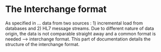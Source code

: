 # The Interchange format

As specified in ... data from two sources : 1) incremental load from databases and 2) HL7 message streams. Due
to different nature of data origin, the data is not comparable straight away and a common format is needed -->
interchange format. This part of documentation details the structure of the interchange format.
